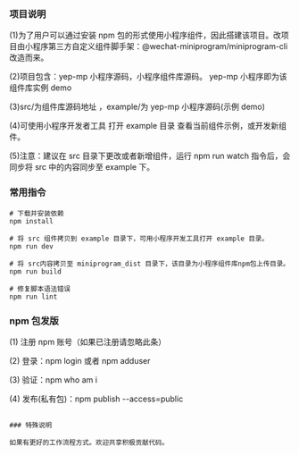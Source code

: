 ### 项目说明

(1)为了用户可以通过安装 npm 包的形式使用小程序组件，因此搭建该项目。改项目由小程序第三方自定义组件脚手架：@wechat-miniprogram/miniprogram-cli 改造而来。

(2)项目包含：yep-mp 小程序源码，小程序组件库源码。
yep-mp 小程序即为该组件库实例 demo

(3)src/为组件库源码地址 ，example/为 yep-mp 小程序源码(示例 demo)

(4)可使用小程序开发者工具 打开 example 目录 查看当前组件示例，或开发新组件。

(5)注意：建议在 src 目录下更改或者新增组件，运行 npm run watch 指令后，会同步将 src 中的内容同步至 example 下。

### 常用指令

```
# 下载并安装依赖
npm install

# 将 src 组件拷贝到 example 目录下，可用小程序开发工具打开 example 目录。
npm run dev

# 将 src内容拷贝至 miniprogram_dist 目录下，该目录为小程序组件库npm包上传目录。
npm run build

# 修复脚本语法错误
npm run lint

```

### npm 包发版

(1) 注册 npm 账号（如果已注册请忽略此条）

(2) 登录：npm login 或者 npm adduser

(3) 验证：npm who am i

(4) 发布(私有包)：npm publish --access=public

```

### 特殊说明

如果有更好的工作流程方式。欢迎共享积极贡献代码。
```
